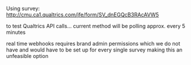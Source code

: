 Using survey:
http://cmu.ca1.qualtrics.com/jfe/form/SV_dnEGQcB3RAcAVW5

to test Qualtrics API calls...
current method will be polling approx. every 5 minutes

real time webhooks requires brand admin permissions which we do not have
and would have to be set up for every single survey making this an unfeasible option